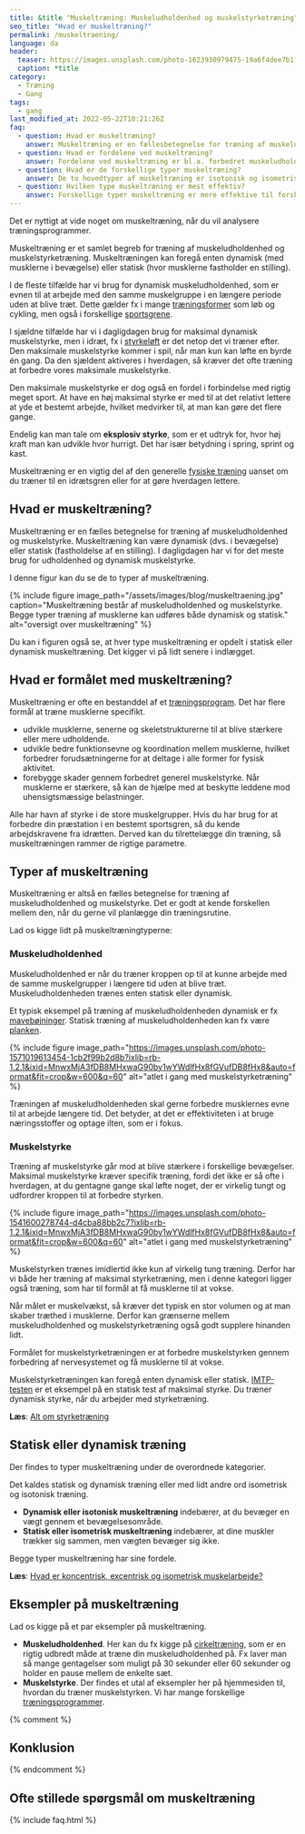 ```yaml
---
title: &title "Muskeltræning: Muskeludholdenhed og muskelstyrketræning"
seo_title: "Hvad er muskeltræning?"
permalink: /muskeltraening/
language: da
header:
  teaser: https://images.unsplash.com/photo-1623930979475-19a6f4dee7b1?crop=entropy&cs=tinysrgb&fm=jpg&ixlib=rb-1.2.1&raw_url=true&ixid=MnwxMjA3fDB8MHxwaG90by1wYWdlfHx8fGVufDB8fHx8&auto=format&fit=crop&w=400&q=5
  caption: *title
category:
  - Træning
  - Gang
tags:
  - gang
last_modified_at: 2022-05-22T10:21:26Z
faq:
  - question: Hvad er muskeltræning?
    answer: Muskeltræning er en fællesbetegnelse for træning af muskeludholdenhed og muskelstyrke. Muskeltræning kan være dynamisk (dvs. i bevægelse) eller statisk (fastholdelse af en stilling). I dagligdagen har vi mest brug for udholdenhed dynamisk muskelstyrke. Vi har brug for at kunne arbejde med den samme muskelgruppe i længere tid uden at blive træt.
  - question: Hvad er fordelene ved muskeltræning?
    answer: Fordelene ved muskeltræning er bl.a. forbedret muskeludholdenhed, styrke og størrelse. Muskeltræning kan også bidrage til at reducere risikoen for skader.
  - question: Hvad er de forskellige typer muskeltræning?
    answer: De to hovedtyper af muskeltræning er isotonisk og isometrisk træning. Isotonisk muskeltræning indebærer, at du bevæger en vægt gennem et bevægelsesområde, mens isometrisk muskeltræning indebærer, at du trækker dine muskler sammen uden at bevæge vægten. Begge typer muskeltræning har deres egne fordele.
  - question: Hvilken type muskeltræning er mest effektiv?
    answer: Forskellige typer muskeltræning er mere effektive til forskellige mål. Isotonisk muskeltræning er mere effektiv til at forbedre muskeludholdenhed, mens isometrisk muskeltræning er mere effektiv til at forbedre muskelstyrke. Hvis du ønsker at forbedre både muskeludholdenhed og muskelstyrke, bør du lave en kombination af både isotonisk og isometrisk muskeltræning.
---
```


Det er nyttigt at vide noget om muskeltræning, når du vil analysere træningsprogrammer.

Muskeltræning er et samlet begreb for træning af muskeludholdenhed og muskelstyrketræning. Muskeltræningen kan foregå enten dynamisk (med musklerne i bevægelse) eller statisk (hvor musklerne fastholder en stilling).

I de fleste tilfælde har vi brug for dynamisk muskeludholdenhed, som er evnen til at arbejde med den samme muskelgruppe i en længere periode uden at blive træt. Dette gælder fx i mange [træningsformer](/traeningsformer/) som løb og cykling, men også i forskellige  [sportsgrene](/sportsgrene-liste/).

I sjældne tilfælde har vi i dagligdagen brug for maksimal dynamisk muskelstyrke, men i idræt, fx i [styrkeløft](/powerlifting-rules/) er det netop det vi træner efter. Den maksimale muskelstyrke kommer i spil, når man kun kan løfte en byrde én gang. Da den sjældent aktiveres i hverdagen, så kræver det ofte træning at forbedre vores maksimale muskelstyrke.

Den maksimale muskelstyrke er dog også en fordel i forbindelse med rigtig meget sport. At have en høj maksimal styrke er med til at det relativt lettere at yde et bestemt arbejde, hvilket medvirker til, at man kan gøre det flere gange.

Endelig kan man tale om **eksplosiv styrke**, som er et udtryk for, hvor høj kraft man kan udvikle hvor hurrigt. Det har især betydning i spring, sprint og kast.

Muskeltræning er en vigtig del af den generelle [fysiske træning](/fysisk-traening/) uanset om du træner til en idrætsgren eller for at gøre hverdagen lettere.

## Hvad er muskeltræning?

Muskeltræning er en fælles betegnelse for træning af muskeludholdenhed og muskelstyrke. Muskeltræning kan være dynamisk (dvs. i bevægelse) eller statisk (fastholdelse af en stilling). I dagligdagen har vi for det meste brug for udholdenhed og dynamisk muskelstyrke.

I denne figur kan du se de to typer af muskeltræning.

{% include figure image_path="/assets/images/blog/muskeltraening.jpg" caption="Muskeltræning består af muskeludholdenhed og muskelstyrke. Begge typer træning af musklerne kan udføres både dynamisk og statisk." alt="oversigt over muskeltræning" %}

Du kan i figuren også se, at hver type muskeltræning er opdelt i statisk eller dynamisk muskeltræning. Det kigger vi på lidt senere i indlægget.

## Hvad er formålet med muskeltræning?

Muskeltræning er ofte en bestanddel af et [træningsprogram](/traeningsprogram/). Det har flere formål at træne musklerne specifikt.

- udvikle musklerne, senerne og skeletstrukturerne til at blive stærkere eller mere udholdende.
- udvikle bedre funktionsevne og koordination mellem musklerne, hvilket forbedrer forudsætningerne for at deltage i alle former for fysisk aktivitet.
- forebygge skader gennem forbedret generel muskelstyrke. Når musklerne er stærkere, så kan de hjælpe med at beskytte leddene mod uhensigtsmæssige belastninger.

Alle har havn af styrke i de store muskelgrupper. Hvis du har brug for at forbedre din præstation i en bestemt sportsgren, så du kende arbejdskravene fra idrætten. Derved kan du tilrettelægge din træning, så muskeltræningen rammer de rigtige parametre.

## Typer af muskeltræning

Muskeltræning er altså en fælles betegnelse for træning af muskeludholdenhed og muskelstyrke. Det er godt at kende forskellen mellem den, når du gerne vil planlægge din træningsrutine.

Lad os kigge lidt på muskeltræningtyperne:

### Muskeludholdenhed

Muskeludholdenhed er når du træner kroppen op til at kunne arbejde med de samme muskelgrupper i længere tid uden at blive træt. Muskeludholdenheden trænes enten statisk eller dynamisk.

Et typisk eksempel på træning af muskeludholdenheden dynamisk er fx [mavebøjninger](/oevelse/maveboejning/). Statisk træning af muskeludholdenheden kan fx være [planken](/oevelse/planken/).

{% include figure image_path="https://images.unsplash.com/photo-1571019613454-1cb2f99b2d8b?ixlib=rb-1.2.1&ixid=MnwxMjA3fDB8MHxwaG90by1wYWdlfHx8fGVufDB8fHx8&auto=format&fit=crop&w=600&q=60" alt="atlet i gang med muskelstyrketræning" %}

Træningen af muskeludholdenheden skal gerne forbedre musklernes evne til at arbejde længere tid. Det betyder, at det er effektiviteten i at bruge næringsstoffer og optage ilten, som er i fokus.

### Muskelstyrke

Træning af muskelstyrke går mod at blive stærkere i forskellige bevægelser. Maksimal muskelstyrke kræver specifik træning, fordi det ikke er så ofte i hverdagen, at du gentagne gange skal løfte noget, der er virkelig tungt og udfordrer kroppen til at forbedre styrken.

{% include figure image_path="https://images.unsplash.com/photo-1541600278744-d4cba88bb2c7?ixlib=rb-1.2.1&ixid=MnwxMjA3fDB8MHxwaG90by1wYWdlfHx8fGVufDB8fHx8&auto=format&fit=crop&w=600&q=60" alt="atlet i gang med muskelstyrketræning" %}

Muskelstyrken trænes imidlertid ikke kun af virkelig tung træning. Derfor har vi både her træning af maksimal styrketræning, men i denne kategori ligger også træning, som har til formål at få musklerne til at vokse.

Når målet er muskelvækst, så kræver det typisk en stor volumen og at man skaber træthed i musklerne. Derfor kan grænserne mellem muskeludholdenhed og muskelstyrketræning også godt supplere hinanden lidt.

Formålet for muskelstyrketræningen er at forbedre muskelstyrken gennem forbedring af nervesystemet og få musklerne til at vokse.

Muskelstyrketræningen kan foregå enten dynamisk eller statisk. [IMTP-testen](/imtp-test/) er et eksempel på en statisk test af maksimal styrke. Du træner dynamisk styrke, når du arbejder med styrketræning.

**Læs**: [Alt om styrketræning](/styrketraening/)

## Statisk eller dynamisk træning

Der findes to typer muskeltræning under de overordnede kategorier.

Det kaldes statisk og dynamisk træning eller med lidt andre ord isometrisk og isotonisk træning.

- **Dynamisk eller isotonisk muskeltræning** indebærer, at du bevæger en vægt gennem et bevægelsesområde.
- **Statisk eller isometrisk muskeltræning** indebærer, at dine muskler trækker sig sammen, men vægten bevæger sig ikke.

Begge typer muskeltræning har sine fordele.

**Læs**: [Hvad er koncentrisk, excentrisk og isometrisk muskelarbejde?](/koncentrisk-excentrisk-isometrisk/)

## Eksempler på muskeltræning

Lad os kigge på et par eksempler på muskeltræning.

- **Muskeludholdenhed**. Her kan du fx kigge på [cirkeltræning](/cirkeltraening/), som er en rigtig udbredt måde at træne din muskeludholdenhed på. Fx laver man så mange gentagelser som muligt på 30 sekunder eller 60 sekunder og holder en pause mellem de enkelte sæt.
- **Muskelstyrke**. Der findes et utal af eksempler her på hjemmesiden til, hvordan du træner muskelstyrken. Vi har mange forskellige [træningsprogrammer](/traeningsprogrammer/).

{% comment %}

## Konklusion

{% endcomment %}

## Ofte stillede spørgsmål om muskeltræning

{% include faq.html %}
